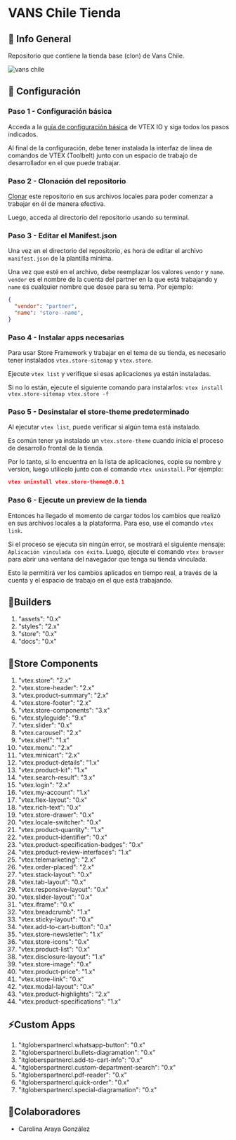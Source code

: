 # VANS Chile Tienda
## :purple_heart: Info General
Repositorio que contiene la tienda base (clon) de Vans Chile.

![vans chile](https://user-images.githubusercontent.com/87923794/193928890-1896c3ad-da82-4ee3-aca8-1617e23a49ef.png)


## :wrench: Configuración
### Paso 1 - Configuración básica

Acceda a la [guía de configuración básica](https://vtex.io/docs/getting-started/build-stores-with-store-framework/1) de VTEX IO y siga todos los pasos indicados.

Al final de la configuración, debe tener instalada la interfaz de línea de comandos de VTEX (Toolbelt) junto con un espacio de trabajo de desarrollador en el que puede trabajar.

### Paso 2 - Clonación del repositorio

[Clonar](https://help.github.com/en/github/creating-cloning-and-archiving-repositories/cloning-a-repository) este repositorio en sus archivos locales para poder comenzar a trabajar en él de manera efectiva.

Luego, acceda al directorio del repositorio usando su terminal.

### Paso 3 - Editar el Manifest.json

Una vez en el directorio del repositorio, es hora de editar el archivo `manifest.json` de la plantilla mínima.

Una vez que esté en el archivo, debe reemplazar los valores `vendor` y `name`. `vendor` es el nombre de la cuenta del partner en la que está trabajando y `name` es cualquier nombre que desee para su tema. Por ejemplo:

```json
{
  "vendor": "partner",
  "name": "store--name",
}
```

### Paso 4 - Instalar apps necesarias

Para usar Store Framework y trabajar en el tema de su tienda, es necesario tener instalados `vtex.store-sitemap` y `vtex.store`.

Ejecute `vtex list` y verifique si esas aplicaciones ya están instaladas.

Si no lo están, ejecute el siguiente comando para instalarlos: `vtex install vtex.store-sitemap vtex.store -f`

### Paso 5 - Desinstalar el store-theme predeterminado

Al ejecutar `vtex list`, puede verificar si algún tema está instalado.

Es común tener ya instalado un `vtex.store-theme` cuando inicia el proceso de desarrollo frontal de la tienda.

Por lo tanto, si lo encuentra en la lista de aplicaciones, copie su nombre y version, luego utilícelo junto con el comando `vtex uninstall`. Por ejemplo:

```json
vtex uninstall vtex.store-theme@0.0.1
```

### Paso 6 - Ejecute un preview de la tienda

Entonces ha llegado el momento de cargar todos los cambios que realizó en sus archivos locales a la plataforma. Para eso, use el comando `vtex link`.

Si el proceso se ejecuta sin ningún error, se mostrará el siguiente mensaje: `Aplicación vinculada con éxito`. Luego, ejecute el comando `vtex browser` para abrir una ventana del navegador que tenga su tienda vinculada.

Esto le permitirá ver los cambios aplicados en tiempo real, a través de la cuenta y el espacio de trabajo en el que está trabajando.

## :large_orange_diamond:Builders
1. "assets": "0.x"
2. "styles": "2.x"
3. "store": "0.x"
4. "docs": "0.x"

## :electric_plug:Store Components
1.  "vtex.store": "2.x"
2.  "vtex.store-header": "2.x"
3.  "vtex.product-summary": "2.x"
4.  "vtex.store-footer": "2.x"
5.  "vtex.store-components": "3.x"
6.  "vtex.styleguide": "9.x"
7.  "vtex.slider": "0.x"
8.  "vtex.carousel": "2.x"
9.  "vtex.shelf": "1.x"
10. "vtex.menu": "2.x"
11. "vtex.minicart": "2.x"
12. "vtex.product-details": "1.x"
13. "vtex.product-kit": "1.x"
14. "vtex.search-result": "3.x"
15. "vtex.login": "2.x"
16. "vtex.my-account": "1.x"
17. "vtex.flex-layout": "0.x"
18. "vtex.rich-text": "0.x"
19. "vtex.store-drawer": "0.x"
20. "vtex.locale-switcher": "0.x"
21. "vtex.product-quantity": "1.x"
22. "vtex.product-identifier": "0.x"
23. "vtex.product-specification-badges": "0.x"
24. "vtex.product-review-interfaces": "1.x"
25. "vtex.telemarketing": "2.x"
26. "vtex.order-placed": "2.x"
27. "vtex.stack-layout": "0.x"
28. "vtex.tab-layout": "0.x"
29. "vtex.responsive-layout": "0.x"
30. "vtex.slider-layout": "0.x"
31. "vtex.iframe": "0.x"
32. "vtex.breadcrumb": "1.x"
33. "vtex.sticky-layout": "0.x"
34. "vtex.add-to-cart-button": "0.x"
35. "vtex.store-newsletter": "1.x"
36. "vtex.store-icons": "0.x"
37. "vtex.product-list": "0.x"
38. "vtex.disclosure-layout": "1.x"
39. "vtex.store-image": "0.x"
40. "vtex.product-price": "1.x"
41. "vtex.store-link": "0.x"
42. "vtex.modal-layout": "0.x"
43. "vtex.product-highlights": "2.x"
44. "vtex.product-specifications": "1.x"

## :zap:Custom Apps
1. "itgloberspartnercl.whatsapp-button": "0.x"
2. "itgloberspartnercl.bullets-diagramation": "0.x"
3. "itgloberspartnercl.add-to-cart-info": "0.x"
4. "itgloberspartnercl.custom-department-search": "0.x"
5. "itgloberspartnercl.pdf-reader": "0.x"
6. "itgloberspartnercl.quick-order": "0.x"
7. "itgloberspartnercl.special-diagramation": "0.x"

## :space_invader:Colaboradores
- Carolina Araya González
